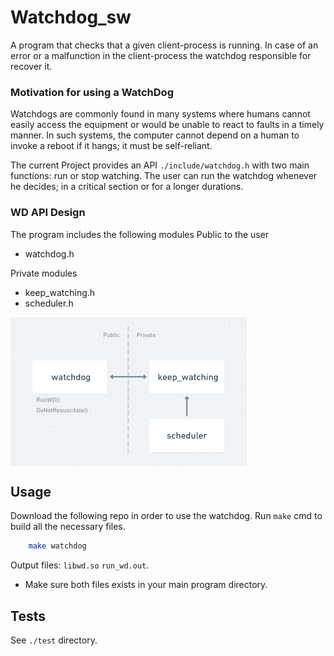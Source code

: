 # Watchdog_sw
A program that checks that a given client-process is running. In case of an error or a malfunction in the client-process the watchdog responsible for recover it.


### Motivation for using a WatchDog
Watchdogs are commonly found in many systems where humans cannot easily access the equipment or would be unable to react to faults in a timely manner. In such systems, the computer cannot depend on a human to invoke a reboot if it hangs; it must be self-reliant.

The current Project provides an API `./include/watchdog.h` with two main functions: run or stop watching. The user can run the watchdog whenever he decides; in a critical section or for a longer durations.


### WD API Design
The program includes the following modules
Public to the user
- watchdog.h

Private modules
- keep_watching.h
- scheduler.h

<img align="center" width="75%" height="75%" src="https://github.com/liadraz/Watchdog_sw/blob/main/docs_info/modules.png?raw=true">




## Usage
Download the following repo in order to use the watchdog.
Run `make` cmd to build all the necessary files.

```bash
    make watchdog
```

Output files: `libwd.so` `run_wd.out`.

* Make sure both files exists in your main program directory.



## Tests
See `./test` directory.

